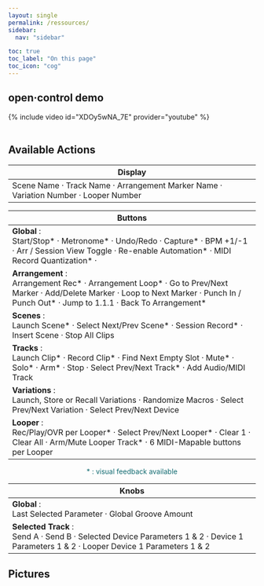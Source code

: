 ```yaml
---
layout: single
permalink: /ressources/
sidebar:
  nav: "sidebar"

toc: true
toc_label: "On this page"
toc_icon: "cog"
---
```

<!-- # <span class="bis"> Videos</span> -->
## open·control demo
{% include video id="XDOy5wNA_7E" provider="youtube" %}
<br>
<br>

##  Available Actions

<table class="action_table" id="leds_table">
  <thead>
      <tr>
          <th colspan="2">Display</th>
      </tr>
  </thead>
  <tbody>
  <tr>
      <td class="light" style="border-bottom-right-radius: 12px; border-bottom-left-radius: 12px;">Scene Name · Track Name · Arrangement Marker Name · Variation Number · Looper Number</td>
  </tr>
</tbody>
</table>

<table class="action_table" id="leds_table">
  <thead>
      <tr>
          <th colspan="2">Buttons</th>
      </tr>
  </thead>
  <tbody>
  <tr>
      <td class="light"><b>Global</b> : <br> Start/Stop* · Metronome* · Undo/Redo · Capture* · BPM +1/-1 · Arr / Session View Toggle · Re-enable Automation* · MIDI Record Quantization* ·</td>
  </tr>
  <tr>
      <td><b>Arrangement</b> : <br> Arrangement Rec* · Arrangement Loop* · Go to Prev/Next Marker · Add/Delete Marker · Loop to Next Marker · Punch In / Punch Out* · Jump to 1.1.1 · Back To Arrangement*</td>
</tr>
  <tr>
      <td class="light"><b>Scenes</b> : <br> Launch Scene* · Select Next/Prev Scene* · Session Record* · Insert Scene · Stop All Clips</td>
  </tr>
  <tr>
      <td ><b>Tracks</b> : <br> Launch Clip* · Record Clip* · Find Next Empty Slot · Mute* · Solo* · Arm* · Stop · Select Prev/Next Track* · Add Audio/MIDI Track</td>
  </tr>
<tr>
  <td class="light"><b>Variations</b> : <br> Launch, Store or Recall Variations · Randomize Macros · Select Prev/Next Variation · Select Prev/Next Device</td>
  </tr>
      <tr>
        <td style="border-bottom-right-radius: 12px; border-bottom-left-radius: 12px;"> <b>Looper</b> : <br> Rec/Play/OVR per Looper* · Select Prev/Next Looper* · Clear 1 · Clear All · Arm/Mute Looper Track* · 6 MIDI-Mapable buttons per Looper
        </td>
  </tr>
</tbody>
</table>
<p align=center style="color: rgb(16, 106, 112)">* : visual feedback available</p>

<table class="action_table" id="leds_table">
  <thead>
      <tr>
          <th colspan="1">Knobs</th>
      </tr>
  </thead>
  <tbody>
  <tr>
      <td class="light"><b>Global</b> : <br> Last Selected Parameter · Global Groove Amount</td>
  </tr>
  <tr>
      <td style="border-bottom-right-radius: 12px; border-bottom-left-radius: 12px;"><b>Selected Track</b> : <br> Send A · Send B · Selected Device Parameters 1 & 2 · Device 1 Parameters 1 & 2 · Looper Device 1 Parameters 1 & 2</td>
  </tr>
</tbody>
</table>


## Pictures


